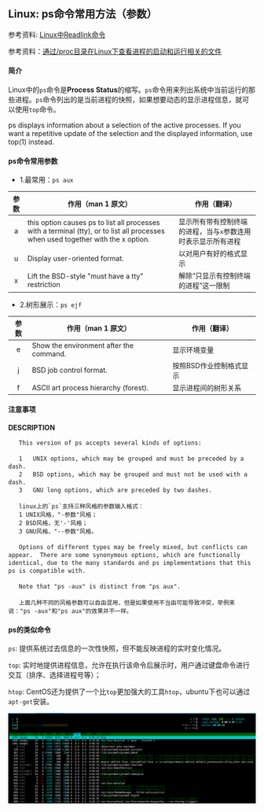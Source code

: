 ## Linux: ps命令常用方法（参数）

参考资料: [Linux中Readlink命令](https://www.cnblogs.com/liqinggai/articles/9577427.html)

参考资料：[通过/proc目录在Linux下查看进程的启动和运行相关的文件](https://blog.csdn.net/csCrazybing/article/details/79792662)

#### 简介

Linux中的`ps`命令是**Process Status**的缩写。`ps`命令用来列出系统中当前运行的那些进程。`ps`命令列出的是当前进程的快照，如果想要动态的显示进程信息，就可以使用`top`命令。

ps displays information about a selection of the active processes. If you want a repetitive update of the selection and the displayed information, use top(1) instead.

#### ps命令常用参数

* 1.最常用：`ps aux`

| 参数 | 作用（man 1 原文） | 作用（翻译） |
| :---: | --- | --- |
| a | this option causes ps to list all processes with a terminal (tty), or to list all processes when used together with the x option. | 显示所有带有控制终端的进程，当与`x`参数连用时表示显示所有进程 |
| u | Display user-oriented format. | 以对用户有好的格式显示 |
| x | Lift the BSD-style "must have a tty" restriction | 解除“只显示有控制终端的进程”这一限制 |

* 2.树形展示：`ps ejf`

| 参数 |作用（man 1 原文） | 作用（翻译） |
| :---: | --- | -- |
| e | Show the environment after the command. | 显示环境变量 |
| j | BSD job control format. | 按照BSD作业控制格式显示 |
| f | ASCII art process hierarchy (forest). | 显示进程间的树形关系 |

#### 注意事项

**DESCRIPTION**

       This version of ps accepts several kinds of options:

       1   UNIX options, which may be grouped and must be preceded by a dash.
       2   BSD options, which may be grouped and must not be used with a dash.
       3   GNU long options, which are preceded by two dashes.
       
       linux上的`ps`支持三种风格的参数输入格式：
       1 UNIX风格，"-参数"风格；
       2 BSD风格，无'-'风格；
       3 GNU风格，"--参数"风格。

       Options of different types may be freely mixed, but conflicts can appear.  There are some synonymous options, which are functionally identical, due to the many standards and ps implementations that this ps is compatible with.

       Note that "ps -aux" is distinct from "ps aux". 
       
       上面几种不同的风格参数可以自由混用，但是如果使用不当由可能导致冲突，举例来说："ps -aux"和"ps aux"的效果并不一样。

#### ps的类似命令

`ps`: 提供系统过去信息的一次性快照，但不能反映进程的实时变化情况。

`top`: 实时地提供进程信息，允许在执行该命令后展示时，用户通过键盘命令进行交互（排序、选择进程号等）；

`htop`: CentOS还为提供了一个比`top`更加强大的工具`htop`，ubuntu下也可以通过`apt-get`安装。

![](/assets/lin049_01.PNG)




